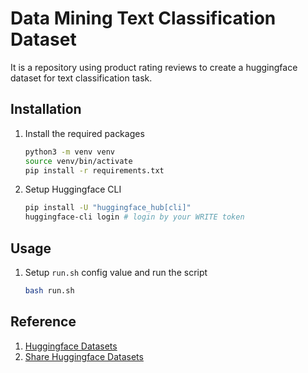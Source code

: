 # Data Mining Text Classification Dataset

It is a repository using product rating reviews to create a huggingface dataset for text classification task.

## Installation

1. Install the required packages
    ```bash
    python3 -m venv venv
    source venv/bin/activate
    pip install -r requirements.txt
    ```

2. Setup Huggingface CLI
    ```bash
    pip install -U "huggingface_hub[cli]"
    huggingface-cli login # login by your WRITE token
    ```

## Usage

1. Setup `run.sh` config value and run the script
    ```bash
    bash run.sh
    ```

## Reference

1. [Huggingface Datasets](https://huggingface.co/docs/datasets/)
2. [Share Huggingface Datasets](https://huggingface.co/docs/datasets/share)